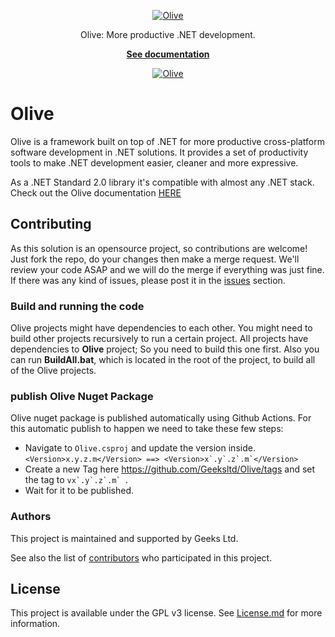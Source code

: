 
<p align="center">
  <a href="https://geeksltd.github.io/Olive/">
    <img alt="Olive" src="./docs/_media/Olive.png">
  </a>
</p>

<p align="center">
  Olive: More productive .NET development.
</p>
<p align="center" > <a href="https://geeksltd.github.io/Olive/"> <strong> See documentation </strong> </a></p>

<p align="center">
  <a href="https://www.nuget.org/packages/Olive/"><img alt="Olive" src="https://img.shields.io/nuget/v/Olive.svg"></a>
  

# Olive

Olive is a framework built on top of .NET for more productive cross-platform software development in .NET solutions. It provides a set of productivity tools to make .NET development easier, cleaner and more expressive. 

As a .NET Standard 2.0 library it's compatible with almost any .NET stack.
Check out the Olive documentation [HERE](geeksltd.github.com/Olive)

## Contributing

As this solution is an opensource project, so contributions are welcome! Just fork the repo, do your changes then make a merge request.
We'll review your code ASAP and we will do the merge if everything was just fine. If there was any kind of issues, please post it in the [issues](https://github.com/Geeksltd/Olive/issues) section.

### Build and running the code

Olive projects might have dependencies to each other. You might need to build other projects recursively to run a certain project. All projects have dependencies to **Olive** project; So you need to build this one first.
Also you can run **BuildAll.bat**, which is located in the root of the project, to build all of the Olive projects.

### publish Olive Nuget Package

Olive nuget package is published automatically using Github Actions. For this automatic publish to happen we need to take these few steps:
- Navigate to ```Olive.csproj``` and update the version inside.
 ```<Version>x.y.z.m</Version> ==> <Version>x`.y`.z`.m`</Version>```
- Create a new Tag here https://github.com/Geeksltd/Olive/tags and set the tag to ```vx`.y`.z`.m` ```.
- Wait for it to be published.


### Authors

This project is maintained and supported by Geeks Ltd.

See also the list of [contributors](https://github.com/Geeksltd/Olive/contributors) who participated in this project.

## License

This project is available under the GPL v3 license. See [License.md](License.md) for more information.
